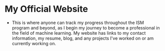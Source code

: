# My Official Website

* This is where anyone can track my progress throughout the ISM program and beyond, as I begin my journey to become a professional in the field of machine learning. My website has links to my contact information, my resume, blog, and any projects I've worked on or am currently working on. 
